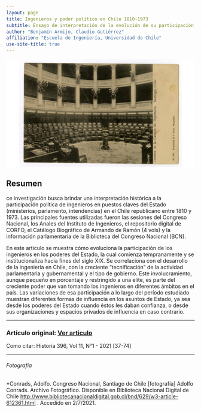 ```yaml
---
layout: page
title: Ingenieros y poder político en Chile 1810-1973 
subtitle: Ensayo de interpretación de la evolución de su participación parlamentaria y ministerial.
author: "Benjamín Armijo, Claudio Gutiérrez" 
affiliation: "Escuela de Ingeniería, Universidad de Chile"
use-site-title: true
---
```


![Image1](/img/descarga.png)

## Resumen 

ce investigación busca brindar una interpretación histórica a la participación política de ingenieros en puestos claves del Estado (ministerios, parlamento, intendencias) en el Chile republicano entre 1810 y 1973. Las principales fuentes utilizadas fueron las sesiones del Congreso Nacional, los Anales del Instituto de Ingenieros, el repositorio digital de CORFO, el Catálogo Biográfico de Armando de Ramón (4 vols) y la información parlamentaria de la Biblioteca del Congreso Nacional (BCN). 

En este articulo se muestra cómo evoluciona la participación de los ingenieros en los poderes del Estado, la cual comienza tempranamente y se institucionaliza hacia fines del siglo XIX. Se correlaciona con el desarrollo de la ingeniería en Chile, con la creciente “tecnificación” de la actividad parlamentaria y gubernamental y el tipo de gobierno. Este involucramiento, aunque pequeño en porcentaje y restringido a una elite, es parte del creciente poder que van tomando los ingenieros en diferentes ámbitos en el país. Las variaciones de esa participación a lo largo del período estudiado muestran diferentes formas de influencia en los asuntos de Estado, ya sea desde los poderes del Estado cuando éstos les daban confianza, o desde sus organizaciones y espacios privados de influencia en caso contrario.

---
### Articulo original: [Ver articulo](http://www.historia396.cl/index.php/historia396/article/view/495)

Como citar: Historia 396, Vol 11, N°1 - 2021 [37-74] 

---
###### Fotografía 

*Conrads, Adolfo. Congreso Nacional, Santiago de Chile  [fotografía] Adolfo Conrads. Archivo Fotográfico. Disponible en Biblioteca Nacional Digital de Chile http://www.bibliotecanacionaldigital.gob.cl/bnd/629/w3-article-612361.html . Accedido en 2/7/2021.

